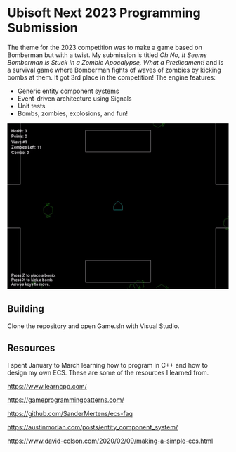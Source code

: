 # Ubisoft Next 2023 Programming Submission

The theme for the 2023 competition was to make a game based on Bomberman but with a twist. My submission is titled _Oh No, It Seems Bomberman is Stuck in a Zombie Apocalypse, What a Predicament!_ and is a survival game where Bomberman fights of waves of zombies by kicking bombs at them. It got 3rd place in the competition! The engine features:
- Generic entity component systems
- Event-driven architecture using Signals
- Unit tests
- Bombs, zombies, explosions, and fun!

![gameplay footage](gameplay.gif)

## Building

Clone the repository and open Game.sln with Visual Studio.

## Resources
I spent January to March learning how to program in C++ and how to design my own ECS. These are some of the resources I learned from.

https://www.learncpp.com/

https://gameprogrammingpatterns.com/

https://github.com/SanderMertens/ecs-faq

https://austinmorlan.com/posts/entity_component_system/

https://www.david-colson.com/2020/02/09/making-a-simple-ecs.html
